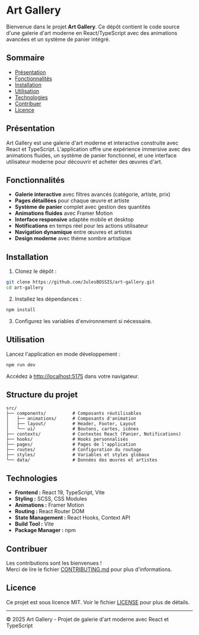 # Art Gallery

Bienvenue dans le projet **Art Gallery**. Ce dépôt contient le code source d'une galerie d'art moderne en React/TypeScript avec des animations avancées et un système de panier intégré.

## Sommaire

- [Présentation](#présentation)
- [Fonctionnalités](#fonctionnalités)
- [Installation](#installation)
- [Utilisation](#utilisation)
- [Technologies](#technologies)
- [Contribuer](#contribuer)
- [Licence](#licence)

## Présentation

Art Gallery est une galerie d'art moderne et interactive construite avec React et TypeScript. L'application offre une expérience immersive avec des animations fluides, un système de panier fonctionnel, et une interface utilisateur moderne pour découvrir et acheter des œuvres d'art.

## Fonctionnalités

- **Galerie interactive** avec filtres avancés (catégorie, artiste, prix)
- **Pages détaillées** pour chaque œuvre et artiste
- **Système de panier** complet avec gestion des quantités
- **Animations fluides** avec Framer Motion
- **Interface responsive** adaptée mobile et desktop
- **Notifications** en temps réel pour les actions utilisateur
- **Navigation dynamique** entre œuvres et artistes
- **Design moderne** avec thème sombre artistique

## Installation

1. Clonez le dépôt :

```bash
git clone https://github.com/JulesBOSSIS/art-gallery.git
cd art-gallery
```

2. Installez les dépendances :

```bash
npm install
```

3. Configurez les variables d'environnement si nécessaire.

## Utilisation

Lancez l'application en mode développement :

```bash
npm run dev
```

Accédez à [http://localhost:5175](http://localhost:5175) dans votre navigateur.

## Structure du projet

```
src/
├── components/          # Composants réutilisables
│   ├── animations/      # Composants d'animation
│   ├── layout/          # Header, Footer, Layout
│   └── ui/              # Boutons, cartes, icônes
├── contexts/            # Contextes React (Panier, Notifications)
├── hooks/               # Hooks personnalisés
├── pages/               # Pages de l'application
├── routes/              # Configuration du routage
├── styles/              # Variables et styles globaux
└── data/                # Données des œuvres et artistes
```

## Technologies

- **Frontend :** React 19, TypeScript, Vite
- **Styling :** SCSS, CSS Modules
- **Animations :** Framer Motion
- **Routing :** React Router DOM
- **State Management :** React Hooks, Context API
- **Build Tool :** Vite
- **Package Manager :** npm

## Contribuer

Les contributions sont les bienvenues !  
Merci de lire le fichier [CONTRIBUTING.md](CONTRIBUTING.md) pour plus d'informations.

## Licence

Ce projet est sous licence MIT. Voir le fichier [LICENSE](LICENSE) pour plus de détails.

---

© 2025 Art Gallery - Projet de galerie d'art moderne avec React et TypeScript
